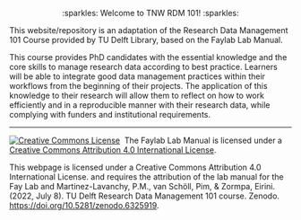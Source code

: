 <p align="center"> 
   :sparkles: Welcome to TNW RDM 101! :sparkles: 
</p>


This website/repository is an adaptation of the Research Data Management 101 Course provided by TU Delft Library, based on the Faylab Lab Manual.

This course provides PhD candidates with the essential knowledge and the core skills to manage research data according to best practice. Learners will be able to integrate good data management practices within their workflows from the beginning of their projects. The application of this knowledge to their research will allow them to reflect on how to work efficiently and in a reproducible manner with their research data, while complying with funders and institutional requirements.

---

<a rel='license' href='http://creativecommons.org/licenses/by/4.0/'><img alt='Creative Commons License' style='border-width:0' src='https://i.creativecommons.org/l/by/4.0/88x31.png' /></a>&nbsp;&nbsp;The Faylab Lab Manual is licensed under a <a rel='license' href='http://creativecommons.org/licenses/by/4.0/'>Creative Commons Attribution 4.0 International License</a>.

This webpage is licensed under a Creative Commons Attribution 4.0 International License. and requires the attribution of the lab manual for the Fay Lab and Martinez-Lavanchy, P.M., van Schöll, Pim, & Zormpa, Eirini. (2022, July 8). TU Delft Research Data Management 101 course. Zenodo. https://doi.org/10.5281/zenodo.6325919.
